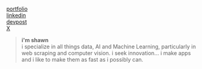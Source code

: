 [portfolio](https://www.shawnpana.com/) <br>
[linkedin](www.linkedin.com/in/shawnpana) <br>
[devpost](https://devpost.com/ShawnPana) <br>
[X](https://x.com/shawn_pana)

> **i'm shawn** <br>
> i specialize in all things data, AI and Machine Learning, particularly in web scraping and computer vision. i seek innovation... i make apps and i like to make them as fast as i possibly can. 
